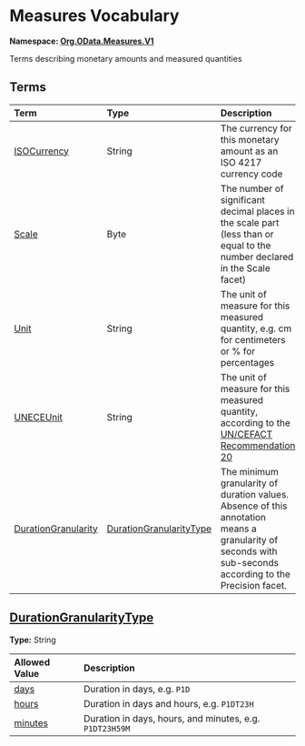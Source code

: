 # Measures Vocabulary
**Namespace: [Org.OData.Measures.V1](Org.OData.Measures.V1.xml)**

Terms describing monetary amounts and measured quantities


## Terms

Term|Type|Description
:---|:---|:----------
[ISOCurrency](Org.OData.Measures.V1.xml#L70)|String|<a name="ISOCurrency"></a>The currency for this monetary amount as an ISO 4217 currency code
[Scale](Org.OData.Measures.V1.xml#L74)|Byte|<a name="Scale"></a>The number of significant decimal places in the scale part (less than or equal to the number declared in the Scale facet)
[Unit](Org.OData.Measures.V1.xml#L79)|String|<a name="Unit"></a>The unit of measure for this measured quantity, e.g. cm for centimeters or % for percentages
[UNECEUnit](Org.OData.Measures.V1.xml#L83)|String|<a name="UNECEUnit"></a>The unit of measure for this measured quantity, according to the [UN/CEFACT Recommendation 20](http://tfig.unece.org/contents/recommendation-20.htm)
[DurationGranularity](Org.OData.Measures.V1.xml#L87)|[DurationGranularityType](#DurationGranularityType)|<a name="DurationGranularity"></a>The minimum granularity of duration values.<br>Absence of this annotation means a granularity of seconds with sub-seconds according to the Precision facet.

## <a name="DurationGranularityType"></a>[DurationGranularityType](Org.OData.Measures.V1.xml#L92)
**Type:** String



Allowed Value|Description
:------------|:----------
[days](Org.OData.Measures.V1.xml#L95)|Duration in days, e.g. `P1D`
[hours](Org.OData.Measures.V1.xml#L99)|Duration in days and hours, e.g. `P1DT23H`
[minutes](Org.OData.Measures.V1.xml#L103)|Duration in days, hours, and minutes, e.g. `P1DT23H59M`
